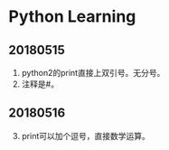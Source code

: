 # Python Learning

## 20180515
1. python2的print直接上双引号。无分号。
2. 注释是#。

## 20180516
3. print可以加个逗号，直接数学运算。
    




